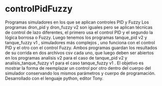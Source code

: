# controlPidFuzzy
Programas simuladores en los que se aplican controles PID y Fuzzy
Los programas dron_pid y dron_fuzzy v2 son iguales pero se aplican técnicas de control de lazo diferentes, el primero usa el control PID y el segundo la lógica borrosa o Fuzzy.
Luego tenemos los programas tanque_pid v2 y tanque_fuzzy v1 , simuladores más complejos , uno funciona con el control PID y el otro con el control Fuzzy. Ambos programas guardan los resultados de su corrida en dos archivos csv cada uno, que luego deben ser abiertos en los programas analisis v2 para el caso de tanque_pid v2 y analisis_tanque_fuzzy v1 para el caso tanque_fuzzy v1 .
El objetivo es mostrar la forma de reemplazar un control por otro dentro del cuerpo del simulador conservando los mismos parámetros y cuerpo de programación.
Desarrollado con el lenguaje python, editor Tony.
